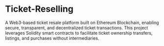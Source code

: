 # Ticket-Reselling
A Web3-based ticket resale platform built on Ethereum Blockchain, enabling secure, transparent, and decentralized ticket transactions. This project leverages Solidity smart contracts to facilitate ticket ownership transfers, listings, and purchases without intermediaries.
